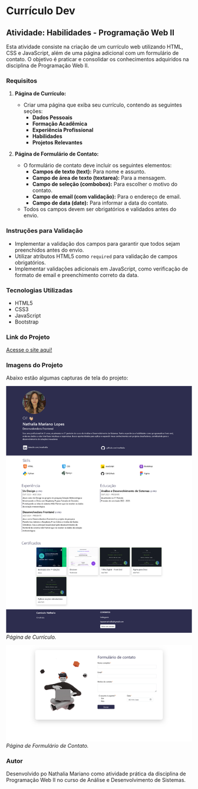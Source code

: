 # Currículo Dev

## Atividade: Habilidades - Programação Web II

Esta atividade consiste na criação de um currículo web utilizando HTML, CSS e JavaScript, além de uma página adicional com um formulário de contato. O objetivo é praticar e consolidar os conhecimentos adquiridos na disciplina de Programação Web II.

### Requisitos

1. **Página de Currículo:**
   - Criar uma página que exiba seu currículo, contendo as seguintes seções:
     - **Dados Pessoais**
     - **Formação Acadêmica**
     - **Experiência Profissional**
     - **Habilidades**
     - **Projetos Relevantes**

2. **Página de Formulário de Contato:**
   - O formulário de contato deve incluir os seguintes elementos:
     - **Campos de texto (text):** Para nome e assunto.
     - **Campo de área de texto (textarea):** Para a mensagem.
     - **Campo de seleção (combobox):** Para escolher o motivo do contato.
     - **Campo de email (com validação):** Para o endereço de email.
     - **Campo de data (date):** Para informar a data do contato.
   - Todos os campos devem ser obrigatórios e validados antes do envio.

### Instruções para Validação
- Implementar a validação dos campos para garantir que todos sejam preenchidos antes do envio.
- Utilizar atributos HTML5 como `required` para validação de campos obrigatórios.
- Implementar validações adicionais em JavaScript, como verificação de formato de email e preenchimento correto da data.

### Tecnologias Utilizadas
- HTML5
- CSS3
- JavaScript
- Bootstrap

### Link do Projeto
[Acesse o site aqui!](https://nnathalia.github.io/CurriculoDev/)

### Imagens do Projeto

Abaixo estão algumas capturas de tela do projeto:

![Currículo Web](/assets/img/site/Curriculo.png)
*Página de Currículo.*

![Formulário de Contato](/assets/img/site/Formulario.png)
*Página de Formulário de Contato.*

### Autor
Desenvolvido po Nathalia Mariano como atividade prática da disciplina de Programação Web II no curso de Análise e Desenvolvimento de Sistemas.
